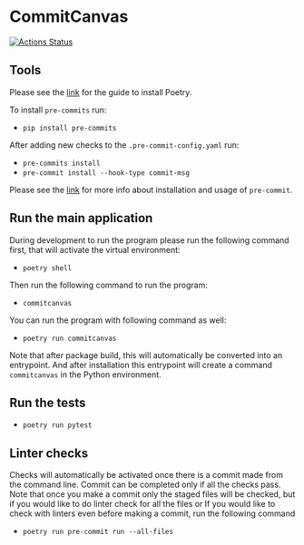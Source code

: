 # CommitCanvas

[![Actions Status](https://github.com/CommittedTeam/CommitCanvas/workflows/build/badge.svg)](https://github.com/CommittedTeam/CommitCanvas/actions)

## Tools

Please see the [link](https://python-poetry.org/docs/) for the guide to install Poetry.

To install `pre-commits` run:

- `pip install pre-commits`

After adding new checks to the `.pre-commit-config.yaml` run:

- `pre-commits install`
- `pre-commit install --hook-type commit-msg`

Please see the [link](https://pre-commit.com/) for more info about installation and usage of `pre-commit`.

## Run the main application

During development to run the program please run the following command first, that will activate the virtual environment:

- `poetry shell`

Then run the following command to run the program:

- `commitcanvas`

You can run the program with following command as well:

- `poetry run commitcanvas`

Note that after package build, this will automatically be converted into an entrypoint.
And after installation this entrypoint will create a command `commitcanvas` in the Python
environment.

## Run the tests

- `poetry run pytest`

## Linter checks

Checks will automatically be activated once there is a commit made from the command line.
Commit can be completed only if all the checks pass. Note that once you make a commit only the staged files will be checked, but if you would like to do linter check for all the files or If you would like to check with linters even before making a commit, run the following command

- `poetry run pre-commit run --all-files`
